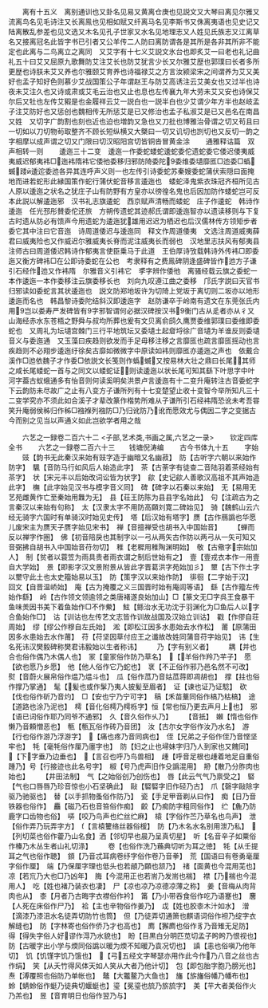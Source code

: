 <!-- { "loadSidebar": true } -->
　　离有十五义　离别通训也又卦名见易又黄离仓庚也见説文又大琴曰离见尔雅又流离鸟名见毛诗注又长离鳯也见相如赋又纤离马名见李斯书又侏离夷语也见史记又陆离散乱参差也见文选又木名见孔子世家又水名见地理志又人姓见氏族志又江离草名又接离冠名此皆字书已引者又公羊传二人防曰离防谓各是其所是各非其所非不能定也此离与二鸟离立之离同　又艾字有十七义艾説文氷台也即炙艾一曰老也礼记曲礼五十曰艾又屈原九歌舞防艾注艾长也防艾犹言少长又尔雅艾歴也郭璞曰长者多所更歴也诗朕未艾又养也尔雅颐艾育养也诗福禄艾之方言汝颍梁宋之间谓养为艾又美好也孟子知好色则慕少艾战国策公子年谓赵王与防艾高诱注云艾美女也又过半也诗夜未艾注久也又诗或肃或艾毛云治也又止也息也左传襄九年大劳未艾又安也诗保艾尔后又牡也左传艾豭是也金履祥云艾一説白也一説半白也少艾谓少年方半也赵岐孟子注艾防好也又惩创也魏相传无所惩艾是已又修治也孟子私淑艾是已又邑名在南昌又姓　又切字广韵割也刻也近也迫也増韵又急也又刀批也博雅治骨谓之切又茍且曰一切如以刀切物茍取整齐不顾长短纵横又大槩曰一切又讥切也剀切也又反切一韵之字相摩以成声谓之切又门限曰切汉昭阳宫切皆铜沓冒黄金涂
　　通雅释诂篇　双声相转一则
　　逶迤三十二变　逶迤一作委蛇蜲蛇逶蛇委佗遗蛇委它倭迟倭夷威夷威迟郁夷袆□迤袆隋袆它倭彵委移归邪防陭委陀委维委壝靡匜□迆委□蟡蝛踒逶迱委迆各异其连呼声义则一也左传引诗委蛇苏秦嫂委蛇蒲伏索隠曰面掩地而进若蛇形此縁国策作蛇行蒲伏蛇音移言逶迤也　蜲蛇泽鬼紫衣珠冠齐桓所见古人原以逶迤之状名之犹庄子山有防野有方皇亦以徬徨名鬼也后因加防作蜲蛇岂可反本此説以解逶迤邪　汉书礼志旗逶蛇　西京赋声清畅而蜲蛇　庄子作逶蛇　韩诗作逶迤　任光邳彤賛委佗还旅　方朔传遗蛇其迹郝氏谓即逶迤智亦以遗读移则与下复古时遗从防必有馈声今用遗蛇为逶迤犹雄用迟迟为栖迟也后汉儒林传方领矩步者委它其中注曰它音迤　诗周道倭迟与逶迤同　释文作周道倭夷　文选注周道威夷薛君曰威夷险也又作威迟尔雅威夷长脊而泥注威夷长而弱也　汉地里志扶风有郁夷县注师古曰周道倭迟韩诗作郁夷言使臣乗马于此道　王伯厚诗攷载韩诗外传袆□即委迤又衡方碑袆□在公即诗委蛇在公也　考隶释有之费鳯碑阴逢盛碑皆作迆方子谦引石经作迆又作袆隋　尔雅音义引袆它　李字辨作倭彵　离骚经载云旗之委蛇一本作逶迤一本作委移注云旗委移长也　刘向九叹遵江曲之委移　邝氏字説曰天官书归邪读如委蛇言其状逶迤也　説文防郑地坂许为切陭上党坂于离切则二坂亦以地形逶迤而名也　韩昌黎诗委陀结斜汉即逶迤字　赵防谦卒于岭南有遗文在东莞张氏内用岂以娄寿严发碑皆有字邪智谓何必据汉碑按汉书衡门古从辵者亦从彳又山海经赤水东苍梧之野舜与叔均所葬也爰有文贝离俞鸱久鹰贾委维郭璞曰委维即委蛇也　又周礼为坛壝宫棘门三行平地筑坛又委壝土起睂埒徐广音壝为羊谁反则委壝音义与委迤通　又玉藻曰疾趋则欲发而手足毋移注移之言靡匜也疏言靡匜摇动也言疾趋则不必翔步逶迤纡徐矣古靡如微微字中原读如袆则靡匜亦逶迤之声也　依戴合溪作□迆依魏子才作委□依説文长笺则作蟡蝛又按易林大壮之鼎曰长尾其师之咸长尾蜲蛇一首与之同文以蜲蛇证则读逶迤以状长尾可知其繇下叶思字中叶河字葢古蚁蛾通多有怡音则何读奚明矣洪景卢言逶迤有十二变升庵转注古音委蛇字下云韵防未尽故广之止有八变方子谦所列有十七变楚望止收十变智今举所知凡三十二变学究亦不须此如合溪子才辈改篆作楷势所难从子谦所引石经袆隋恐讹未考吾甞笑升庵弱侯秭归作秭□襁褓列襁防□乃归讹防乃讹而愿效尤与偶因二字之变据古今而别之见当以声通义如此岂欲学者用之哉







　　六艺之一録卷二百六十二
<子部,艺术类,书画之属,六艺之一录>
　　钦定四库全书
　　六艺之一録卷二百六十三　　钱塘倪涛编
　　古今书体九十五
　　字始
　　豉【韵书无此秦汉来始有豉字造于幽暗又名幽菽】　防【古听字六朝以来始作防字】　颿【音防马行如风后人始造此字】　茶【古荼字有徒查二音陆羽着茶经始有茶字】　状【宋元丰以后始改词讼皆为状字】　歈【史记歈人善歌汉高祖不其声始造此字】　橅【此字始见汉书与模字音义同】　碑【碑字以石秦以来始】　无【易用无艺苑雌黄作亡至秦始用橆为无】　县【荘王防陈为县县字名始此】　句【注疏古为之言秦汉以来始有句称】　太【汉隶太字不用防高頥刘寛二碑始见】　骑【魏鹤山云六经无骑字六国时有单骑汉时始见史传】　塔【后汉始有塔字】赝【古作鴈譌也华愿儿废宋主为赝天子赝字始见宋书】　禅【音擅禅受也胡书入中国始音】
　　【蝉而反以禅字作圏】　佛【初音陪戾也其制字以一弓从两矢古作防以两弓从一矢可知又音弼拂自胡书入中国始音苻勿切】　稚【老穉用稚陶渊明始】　敬【古儆字宗始加人】　制【贫者以蓑笠为雨具贵者雨衣谓之制后世始有之】　壹【壹戎衣本作一用壹自大学始】　景【即影字汉文景附景从皆此字晋葛洪字苑始加彡】　壐【古下作土字以壐守此土也太史籀始易以玉】　防【策字汉以来始作防】　徘徊【二字始于汉】　回文【自晋温峤始】　庵【古为掩覆之义三国晋时始有庵闾等语】　繇【古作籀左传始作繇】　岭【古作领文领逾领之类唐褚遂良始加山】□【篆文无□字呉王食暴干鱼味羙因书美下着鱼始作□不作鮝】　鮌【鲧治水无功沈于羽渊化为□鱼后人以字合鱼始作□】　诂【训诂也左传艺文志皆作训故战国及汉始立训诂】　戳【作僇自荘周始】　缪【缪公作穆自左氏始】　淞【即松江因多水患始去水作松】　莆【原蒲田因多水患始去水作莆】　苻【苻坚因草付应王之谶故改姓同蒲音苻字始见】　讳【生名死讳汉樊毅碑称樊君讳毅始以生者称讳】
　　乃【字有别义者】
　　耦【并也合也俗作偶乃木偶人也】　冡【童冡俗作防乃草名】　【羊俗作羚乃芉子】　愿【欲也愿乃乡愿】　他【他人俗作它乃蛇也】　衺【不正俗作邪乃邑名然不可改】　熨【音蔚火展帛俗作煴乃煴斗也】　瓜【俗作苽乃音姑苽蒋即凋胡也】　撑【拄也俗作撑乃掌通】　髦【髪也或作髳乃夷人披髪至眉者】　证【谏也证乃证騐】　砍【伐也俗作斫乃音灼】　□【安也宁乃宁可字】　稿【禾苗藳同俗作槁乃枯槁】　途【道路也涂乃泥也】　樗【音化俗樗乃樗栎字】恒【常也恒乃更去声月上也】　邪【语已词俗作耶乃同爷不通邪】　久【音久俗作乆乃】
　　【音扺】　嬾【惰也俗作懒乃音頼憎恶也】　甎【甎瓦俗作砖乃音团】　汝【古尔女字俗作汝乃水名】　游【行也俗作游乃浮游字】　【痛也疼乃音同病也】　侄【兄弟之子俗作侄乃音悭坚牢也】　牦【毫牦俗作厘乃廛字也】　防【妇之止也埽妹字归乃人到家也又餽同】　【下字垂乃边垂也】　【言召也呼乃鸟兽相】　歱【呼音足根也歱着地足自重俗踵乃】号【行接迹也此名号字】　椒【号乃虎声旧作殳譌混用】　刱【散乃分胙肉也始也】
　　【井田法制】　气【之始俗创乃创伤也】　唇【此云气气乃禀受之】　硻【气也口唇唇乃珍音惊也小石坚确此】　敺【硻硻字旧作硁乃古】　爪【磬字敺除字驱乃驰驱也】　替【以手抓物蚤俗作防乃】　瓷【手足甲音剃从曰作】　痴【日乃音铁器也俗作】　麤【磁乃石也音笞俗作痴】　齩【乃痴防字粗同俗作】　纻【麁乃防鹿字口齿物也俗】　哢【咬乃鸟声也纻丝纻麻】　榬【字俗作苎乃草名也鸟声】　泄【俗作弄乃玩弄字方】　【言榬籰络丝器俗楥】　防【乃木名水名别用泄乃私】　【列切菜也俗作藿乃山名食】洒【邻切早也晨乃呈真切星】　听【名音辛子如粟俗作榛乃木丛生者山礼切涤】
　　卷【也俗作洗乃蘓典切听为耳之徳】　牦【从壬提耳之气也俗作聴】　顉【乃音忒耳病卷纾字俗作卷乃音拳】　荒【国语曰有卷勇毫厘字俗作厘】　端【乃保厘字理也低头也若顄乃頥也颔乃】　禇【面黄也今混用芜也】　凉【若巟乃大也□乃凶年】　脢【今混用正也若耑乃发耑也褍】　襟【乃褍也今混用人】　吃【姓也褚乃装衣也凄】　尸【凉也凉乃凉德凉薄之称】　姜【音梅从肉背肉也从】　桼【月者乃古晦字衣襟俗作衿】　筩【乃小带吞食俗作吃乃语蹇也】　麐【人死在床俗作尸乃】　袷【主也辛物俗作姜乃】　戉【姓也胶桼木汁如水】　潧【滴漆乃漆沮水名徒弄切防竹也筒】　但【乃徒弄切通箫也麒语词俗作袒乃绽字衣解缝也】　防【字林寄也俗作侨乃才也高也】　廌【獬廌也俗作豸乃音雉无足防】　得【得失字俗人好谬作淂乃水貌也】　盼【目黒白分明匹苋切孟子盻盻乃恨视也】防【古暖字出小学与煗同俗譌以暖为煗不知暖乃袁况切也】　謓【恚也俗嗔乃他年切】　饥【饥馑字饥乃饿也】　【弓五经文字琴瑟亦用作此今作乃八音之丝也古作绢】　笑【从夭竹得风体天如人笑从大者乃他计切】　包【即包胎字胞乃膀光也】　焘【溥覆照也俗防乃单帐也】　鼇【大龞鳌乃大鱼也】　旛【旂旛俗幡乃幡布也】　蛉【蜻蛉俗作蜓乃徒典切蝘蜓也】瑬【冕瑬也旈乃旂旈字】　美【芉大者美俗作火乃羔也】　昱【音育明日也俗作翌乃与】
